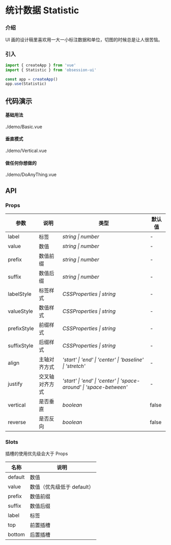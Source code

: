 # 统计数据 Statistic

### 介绍
UI 画的设计稿里喜欢用一大一小标注数据和单位，切图的时候总是让人很苦恼。

### 引入

```js
import { createApp } from 'vue'
import { Statistic } from 'obsession-ui'

const app = createApp()
app.use(Statistic)
```

## 代码演示

#### 基础用法

<demo-code transform>./demo/Basic.vue</demo-code>

#### 垂直模式

<demo-code transform>./demo/Vertical.vue</demo-code>

#### 做任何你想做的

<demo-code transform>./demo/DoAnyThing.vue</demo-code>

## API

### Props

| 参数      | 说明           | 类型                                                                | 默认值 |
| --------- | -------------- | ------------------------------------------------------------------- | ------ |
| label      | 标签       | _string \| number_          | -     |
| value      | 数值       | _string \| number_          | -     |
| prefix      | 数值前缀       | _string \| number_          | -     |
| suffix      | 数值后缀       | _string \| number_          | -     |
| labelStyle | 标签样式 | _CSSProperties \| string_ | - |
| valueStyle | 数值样式 | _CSSProperties \| string_ | - |
| prefixStyle | 前缀样式 | _CSSProperties \| string_ | - |
| suffixStyle | 后缀样式 | _CSSProperties \| string_ | - |
| align     | 主轴对齐方式   | _'start' \| 'end' \| 'center' \| 'baseline' \| 'stretch'_           | -      |
| justify   | 交叉轴对齐方式 | _'start' \| 'end' \| 'center' \| 'space-around' \| 'space-between'_ | -      |
| vertical  | 是否垂直       | _boolean_                                                           | false  |
| reverse      | 是否反向       | _boolean_                                                           | false   |

### Slots

插槽的使用优先级会大于 Props

| 名称    | 说明     |
| ------- | -------- |
| default | 数值 |
| value | 数值（优先级低于 default） |
| prefix | 数值前缀 |
| suffix | 数值后缀 |
| label | 标签 |
| top | 前置插槽 |
| bottom | 后置插槽 |